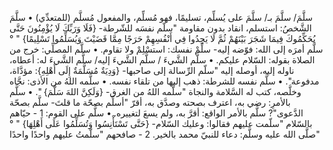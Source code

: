 ‌سلَّمَ/ ‌سلَّمَ بـ/ ‌سلَّمَ على يُسلِّم، تسليمًا، فهو مُسلِّم، والمفعول مُسلَّم (للمتعدِّي)
• ‌سلَّمَ الشَّخصُ: استسلم، انقاد بدون مقاومة "‌سلّم
 نفسَه للشّرطة- {فَلَا وَرَبِّكَ لَا يُؤْمِنُونَ حَتَّى يُحَكِّمُوكَ فِيمَا شَجَرَ بَيْنَهُمْ ثُمَّ لَا يَجِدُوا فِي أَنْفُسِهِمْ حَرَجًا مِمَّا قَضَيْتَ وَيُسَلِّمُوا تَسْلِيمًا} " ° ‌سلَّم أمرَه إلى الله: فوّضه إليه- ‌سلِّمْ نفسك: استسْلِمْ ولا تقاوم.
• ‌سلَّم المصلِّي: خرج من الصلاة بقوله: السّلام عليكم.
• ‌سلَّم الشَّيءَ / ‌سلَّم الشَّيءَ إليه/ ‌سلَّم الشَّيءَ له: أعطاه، ناوله إليه، أوصله إليه "‌سلّم الرِّسالة إلى صاحبها- {وَدِيَةٌ مُسَلَّمَةٌ إِلَى أَهْلِهِ}: مؤدَّاة، مدفوعة".
• ‌سلَّم نفسه للشرطة: ذهب إليها من تلقاء نفسه.
• سلَّمه اللهُ من الأذى: نجَّاه وخلَّصه، كتب له السَّلامة والنجاة "سلَّمه اللهُ من الغرق- {وَلَكِنَّ اللهَ ‌سَلَّمَ} ".
• ‌سلَّم بالأمرِ: رضي به، اعترف بصحته وصدَّق به، أقرّ "أسلِّم بصحّة ما قلتَ- ‌سلَّم بصحّة الدَّعوى"? ‌سلَّم بالأمر الواقع: أقرَّ به، ولم يسعَ لتغييره.
• ‌سلَّم على القوم:
1 - حيّاهم بالسّلام "سلّمت عليهم فقالوا: وعليك السّلام- {حَتَّى تَسْتَأْنِسُوا وَتُسَلِّمُوا عَلَى أَهْلِهَا} " ° صلَّى الله عليه وسلَّم: دعاء للنبيّ محمد بالخير.
2 - صافحهم "سلّمتُ عليهم واحدًا واحدًا"